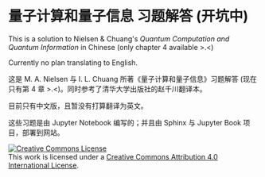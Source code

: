 # 量子计算和量子信息 习题解答 (开坑中)

This is a solution to Nielsen & Chuang's *Quantum Computation and Quantum Information* in Chinese (only chapter 4 available >.<)

Currently no plan translating to English.

这是 M. A. Nielsen 与 I. L. Chuang 所著《量子计算和量子信息》习题解答 (现在只有第 4 章 >.<)。同时参考了清华大学出版社的赵千川翻译本。

目前只有中文版，且暂没有打算翻译为英文。

这些习题是由 Jupyter Notebook 编写的；并且由 Sphinx 与 Jupyter Book 项目，部署到网站。

<a rel="license" href="http://creativecommons.org/licenses/by/4.0/"><img alt="Creative Commons License" style="border-width:0" src="https://i.creativecommons.org/l/by/4.0/88x31.png" /></a><br />This work is licensed under a <a rel="license" href="http://creativecommons.org/licenses/by/4.0/">Creative Commons Attribution 4.0 International License</a>.
